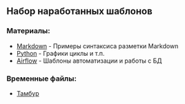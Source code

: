 ## Набор наработанных шаблонов

### Материалы:
- [Markdown](https://github.com/mustdayker/my_code/blob/main/markdown_syntaxis.ipynb) - Примеры синтаксиса разметки Markdown
- [Python](https://github.com/mustdayker/my_code/blob/main/prosthesis.ipynb) - Графики циклы и т.п.
- [Airflow](https://github.com/mustdayker/my_code/blob/main/airflow.ipynb) - Шаблоны автоматизации и работы с БД

### Временные файлы:
- [Тамбур](https://github.com/mustdayker/my_code/blob/main/temp.py)
